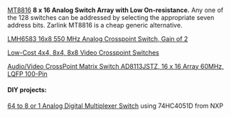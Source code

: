 
<h4></h4>
<a href="https://www.microsemi.com/product-directory/analog-cross-point-switches/4920-mt8816">MT8816</a>
  <b>8 x 16 Analog Switch Array with Low On-resistance.</b>
  Any one of the 128 switches can be addressed by selecting the appropriate seven address bits.
  Zarlink MT8816 is a cheap generic alternative.</i>
  
  
<a href="">LMH6583 16x8 550 MHz Analog Crosspoint Switch, Gain of 2</a>  


<a href="">Low-Cost 4x4, 8x4, 8x8 Video Crosspoint Switches</a>

<a href="">Audio/Video CrossPoint Matrix Switch AD8113JSTZ, 16 x 16 Array 60MHz, LQFP 100-Pin</a>

<h4>DIY projects:</h4>
<a href="https://hackaday.io/project/166578-64-to-8-or-1-analog-digital-multiplexer-switch">
  64 to 8 or 1 Analog Digital Multiplexer Switch</a> using 74HC4051D from NXP
  
  
  
